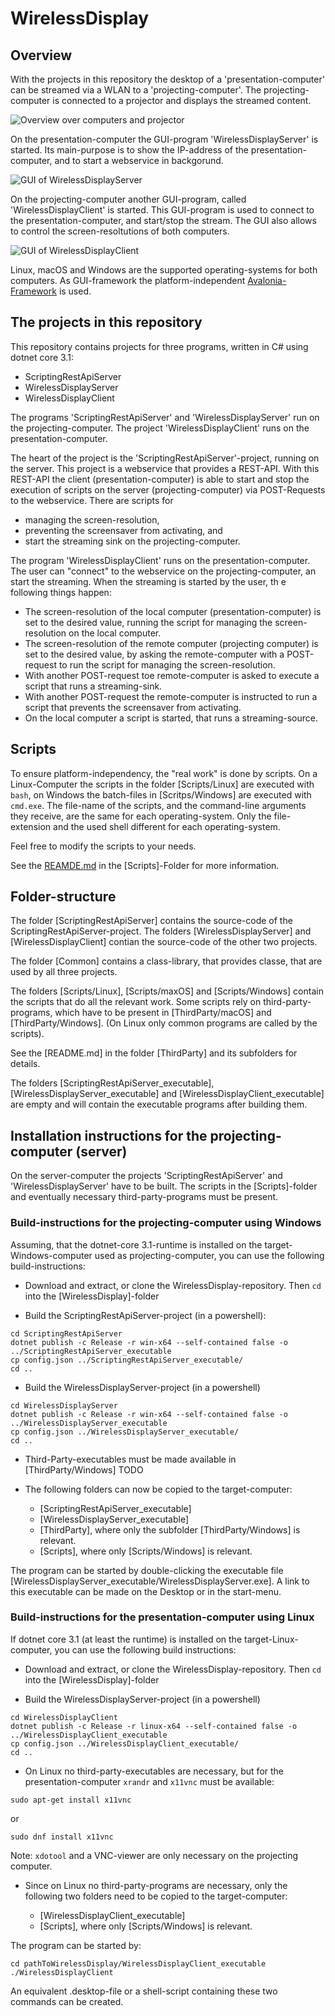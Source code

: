 # WirelessDisplay

## Overview

With the projects in this repository the desktop of a 'presentation-computer'
can be streamed via a WLAN to a 'projecting-computer'. The projecting-computer
is connected to a projector and displays the streamed content.

![Overview over computers and projector](doc_images/overview.svg)

On the presentation-computer the GUI-program 'WirelessDisplayServer' is 
started. Its main-purpose is to show the IP-address of the presentation-
computer, and to start a webservice in backgorund.

![GUI of WirelessDisplayServer](doc_images/WirelessDisplayServerGUI.png)

On the projecting-computer another GUI-program, called 'WirelessDisplayClient'
is started. This GUI-program is used to connect to the presentation-computer,
and start/stop the stream. The GUI also allows to control the 
screen-resoltutions of both computers.

![GUI of WirelessDisplayClient](doc_images/WirelessDisplayClientGUI.png)

Linux, macOS and Windows are the supported operating-systems for both 
computers. As GUI-framework the platform-independent 
[Avalonia-Framework](http://avaloniaui.net) is used.

## The projects in this repository

This repository contains projects for three programs, written in C# using 
dotnet core 3.1:

- ScriptingRestApiServer
- WirelessDisplayServer
- WirelessDisplayClient

The programs 'ScriptingRestApiServer' and 'WirelessDisplayServer' run on the
projecting-computer. The project 'WirelessDisplayClient' runs on the 
presentation-computer.

The heart of the project is the 'ScriptingRestApiServer'-project, running
on the server. This project is a webservice that provides a REST-API. With
this REST-API the client (presentation-computer) is able to start and stop
the execution of scripts on the server (projecting-computer) via POST-Requests
to the webservice. There are scripts for 

- managing the screen-resolution, 
- preventing the screensaver from activating, and
- start the streaming sink on the projecting-computer.

The program 'WirelessDisplayClient' runs on the presentation-computer. The user
can "connect" to the webservice on the projecting-computer, an start the
streaming. When the streaming is started by the user, th e following things
happen:

- The screen-resolution of the local computer (presentation-computer) is
  set to the desired value, running the script for managing the 
  screen-resolution on the local computer.
- The screen-resolution of the remote computer (projecting computer) is
  set to the desired value, by asking the remote-computer with a POST-request
  to run the script for managing the screen-resolution.
- With another POST-request toe remote-computer is asked to execute a script
  that runs a streaming-sink.
- With another POST-request the remote-computer is instructed to run a script
  that prevents the screensaver from activating.
- On the local computer a script is started, that runs a streaming-source.

## Scripts

To ensure platform-independency, the "real work" is done by scripts. On a 
Linux-Computer the scripts in the folder [Scripts/Linux] are executed with
`bash`, on Windows the batch-files in [Scritps/Windows] are executed with
`cmd.exe`. The file-name of the scripts, and the command-line arguments they 
receive, are the same for each operating-system. Only the file-extension and
the used shell different for each operating-system.

Feel free to modify the scripts to your needs.

See the [REAMDE.md](Scripts/README.d) in the [Scripts]-Folder for more
information.

## Folder-structure

The folder [ScriptingRestApiServer] contains the source-code of the 
ScriptingRestApiServer-project. The folders [WirelessDisplayServer] and
[WirelessDisplayClient] contian the source-code of the other two projects.

The folder [Common] contains a class-library, that provides classe, that are
used by all three projects.

The folders [Scripts/Linux], [Scripts/maxOS] and [Scripts/Windows] contain
the scripts that do all the relevant work. Some scripts rely on 
third-party-programs, which have to be present in [ThirdParty/macOS] and
[ThirdParty/Windows]. (On Linux only common programs are called by the
scripts). 

See the [README.md] in the folder [ThirdParty] and its subfolders for details.

The folders [ScriptingRestApiServer_executable], 
[WirelessDisplayServer_executable] and [WirelessDisplayClient_executable] are
empty and will contain the executable programs after building them.

## Installation instructions for the projecting-computer (server)

On the server-computer the projects 'ScriptingRestApiServer' and 
'WirelessDisplayServer' have to be built. The scripts in the [Scripts]-folder 
and eventually necessary third-party-programs must be present.

### Build-instructions for the projecting-computer using Windows

Assuming, that the dotnet-core 3.1-runtime is installed on the target-
Windows-computer used as projecting-computer, you can use the following
build-instructions:

- Download and extract, or clone the WirelessDisplay-repository. Then `cd` into
  the [WirelessDisplay]-folder

- Build the ScriptingRestApiServer-project (in a powershell):
```
cd ScriptingRestApiServer
dotnet publish -c Release -r win-x64 --self-contained false -o ../ScriptingRestApiServer_executable
cp config.json ../ScriptingRestApiServer_executable/
cd ..
```

- Build the WirelessDisplayServer-project (in a powershell)
```
cd WirelessDisplayServer
dotnet publish -c Release -r win-x64 --self-contained false -o ../WirelessDisplayServer_executable
cp config.json ../WirelessDisplayServer_executable/
cd ..
```

- Third-Party-executables must be made available in [ThirdParty/Windows]
  TODO

- The following folders can now be copied to the target-computer:
  * [ScriptingRestApiServer_executable]
  * [WirelessDisplayServer_executable]
  * [ThirdParty], where only the subfolder [ThirdParty/Windows] is relevant.
  * [Scripts], where only [Scripts/Windows] is relevant.

The program can be started by double-clicking the executable file
[WirelessDisplayServer_executable/WirelessDisplayServer.exe]. A link to this
executable can be made on the Desktop or in the start-menu.


### Build-instructions for the presentation-computer using Linux

If dotnet core 3.1 (at least the runtime) is installed on the 
target-Linux-computer, you can use the following build instructions:

- Download and extract, or clone the WirelessDisplay-repository. Then `cd` into
  the [WirelessDisplay]-folder

- Build the WirelessDisplayServer-project (in a powershell)
```
cd WirelessDisplayClient
dotnet publish -c Release -r linux-x64 --self-contained false -o ../WirelessDisplayClient_executable
cp config.json ../WirelessDisplayClient_executable/
cd ..
```

- On Linux no third-party-executables are necessary, but for the 
  presentation-computer `xrandr` and `x11vnc` must be available:

```
sudo apt-get install x11vnc
```
or
```
sudo dnf install x11vnc
```

Note: `xdotool` and a VNC-viewer are only necessary on the projecting computer.

- Since on Linux no third-party-programs are necessary, only the following
  two folders need to be copied to the target-computer:

  * [WirelessDisplayClient_executable]
  * [Scripts], where only [Scripts/Windows] is relevant.


The program can be started by:

```
cd pathToWirelessDisplay/WirelessDisplayClient_executable
./WirelessDisplayClient
```

An equivalent .desktop-file or a shell-script containing these two commands 
can be created. 

